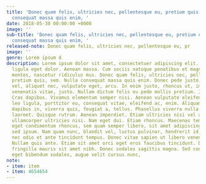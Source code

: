 ```yaml
---
title: 'Donec quam felis, ultricies nec, pellentesque eu, pretium quis, sem. Nulla
  consequat massa quis enim, '
date: 2018-05-30 00:00:00 +0000
image: ''
sub-title: 'Donec quam felis, ultricies nec, pellentesque eu, pretium quis, sem. Nulla
  consequat massa quis enim, '
released-note: Donec quam felis, ultricies nec, pellentesque eu, pr
image: ''
genre: Lorem ipsum d
description: Lorem ipsum dolor sit amet, consectetuer adipiscing elit. Aenean commodo
  ligula eget dolor. Aenean massa. Cum sociis natoque penatibus et magnis dis parturient
  montes, nascetur ridiculus mus. Donec quam felis, ultricies nec, pellentesque eu,
  pretium quis, sem. Nulla consequat massa quis enim. Donec pede justo, fringilla
  vel, aliquet nec, vulputate eget, arcu. In enim justo, rhoncus ut, imperdiet a,
  venenatis vitae, justo. Nullam dictum felis eu pede mollis pretium. Integer tincidunt.
  Cras dapibus. Vivamus elementum semper nisi. Aenean vulputate eleifend tellus. Aenean
  leo ligula, porttitor eu, consequat vitae, eleifend ac, enim. Aliquam lorem ante,
  dapibus in, viverra quis, feugiat a, tellus. Phasellus viverra nulla ut metus varius
  laoreet. Quisque rutrum. Aenean imperdiet. Etiam ultricies nisi vel augue. Curabitur
  ullamcorper ultricies nisi. Nam eget dui. Etiam rhoncus. Maecenas tempus, tellus
  eget condimentum rhoncus, sem quam semper libero, sit amet adipiscing sem neque
  sed ipsum. Nam quam nunc, blandit vel, luctus pulvinar, hendrerit id, lorem. Maecenas
  nec odio et ante tincidunt tempus. Donec vitae sapien ut libero venenatis faucibus.
  Nullam quis ante. Etiam sit amet orci eget eros faucibus tincidunt. Duis leo. Sed
  fringilla mauris sit amet nibh. Donec sodales sagittis magna. Sed consequat, leo
  eget bibendum sodales, augue velit cursus nunc,
note:
- item: item
- item: 4654654
---
```

